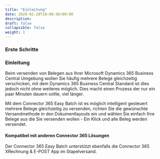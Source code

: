 ```yaml
---
title: "Einleitung"
date: 2020-02-28T10:08:56+09:00
description: 
draft: false
collapsible: false
weight: 1
---
```

### Erste Schritte

### Einleitung

Beim versenden von Belegen aus Ihrer Microsoft Dynamics 365 Business Central Umgebung wollen Sie häufig mehrere Belege gleichzeitig verschicken, mit dem Dynamics 365 Business Central Standard ist dies jedoch nicht ohne weiteres möglich. Dies macht einen Prozess der nur ein paar Minuten dauern sollte, viel länger.

Mit dem Connector 365 Easy Batch ist es möglich intelligent gesteuert mehrere Belege gleichzeitig zu versenden, richten Sie die gewünschte Versandmethode in den Dokumentlayouts ein und wählen Sie einfach Ihre Belege aus die Sie versenden wollen - Ein Klick und alle Beleg werden versendet.

#### Kompatibel mit anderen Connector 365 Lösungen

Der Connector 365 Easy Batch unterstützt ebenfalls die Connector 365 XRechnung & E-POST App im Stapelversand.